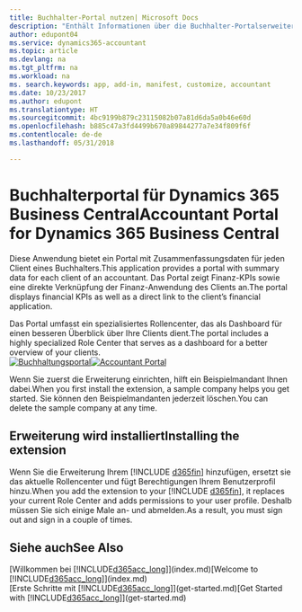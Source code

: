 ```yaml
---
title: Buchhalter-Portal nutzen| Microsoft Docs
description: "Enthält Informationen über die Buchhalter-Portalserweiterung."
author: edupont04
ms.service: dynamics365-accountant
ms.topic: article
ms.devlang: na
ms.tgt_pltfrm: na
ms.workload: na
ms. search.keywords: app, add-in, manifest, customize, accountant
ms.date: 10/23/2017
ms.author: edupont
ms.translationtype: HT
ms.sourcegitcommit: 4bc9199b879c23115082b07a81d6da5a0b46e60d
ms.openlocfilehash: b885c47a3fd4499b670a89844277a7e34f809f6f
ms.contentlocale: de-de
ms.lasthandoff: 05/31/2018

---
```

# <a name="accountant-portal-for-dynamics-365-business-central"></a><span data-ttu-id="5b0d0-103">Buchhalterportal für Dynamics 365 Business Central</span><span class="sxs-lookup"><span data-stu-id="5b0d0-103">Accountant Portal for Dynamics 365 Business Central</span></span>
<span data-ttu-id="5b0d0-104">Diese Anwendung bietet ein Portal mit Zusammenfassungsdaten für jeden Client eines Buchhalters.</span><span class="sxs-lookup"><span data-stu-id="5b0d0-104">This application provides a portal with summary data for each client of an accountant.</span></span> <span data-ttu-id="5b0d0-105">Das Portal zeigt Finanz-KPIs sowie eine direkte Verknüpfung der Finanz-Anwendung des Clients an.</span><span class="sxs-lookup"><span data-stu-id="5b0d0-105">The portal displays financial KPIs as well as a direct link to the client’s financial application.</span></span>  

<span data-ttu-id="5b0d0-106">Das Portal umfasst ein spezialisiertes Rollencenter, das als Dashboard für einen besseren Überblick über Ihre Clients dient.</span><span class="sxs-lookup"><span data-stu-id="5b0d0-106">The portal includes a highly specialized Role Center that serves as a dashboard for a better overview of your clients.</span></span>  
<span data-ttu-id="5b0d0-107">[![Buchhaltungsportal](./media/accountant-get-started/accountant-dashboard.png)](https://go.microsoft.com/fwlink/?linkid=851257)</span><span class="sxs-lookup"><span data-stu-id="5b0d0-107">[![Accountant Portal](./media/accountant-get-started/accountant-dashboard.png)](https://go.microsoft.com/fwlink/?linkid=851257)</span></span>

<span data-ttu-id="5b0d0-108">Wenn Sie zuerst die Erweiterung einrichten, hilft ein Beispielmandant Ihnen dabei.</span><span class="sxs-lookup"><span data-stu-id="5b0d0-108">When you first install the extension, a sample company helps you get started.</span></span> <span data-ttu-id="5b0d0-109">Sie können den Beispielmandanten jederzeit löschen.</span><span class="sxs-lookup"><span data-stu-id="5b0d0-109">You can delete the sample company at any time.</span></span>  

## <a name="installing-the-extension"></a><span data-ttu-id="5b0d0-110">Erweiterung wird installiert</span><span class="sxs-lookup"><span data-stu-id="5b0d0-110">Installing the extension</span></span>
<span data-ttu-id="5b0d0-111">Wenn Sie die Erweiterung Ihrem [!INCLUDE [d365fin](includes/d365fin_md.md)] hinzufügen, ersetzt sie das aktuelle Rollencenter und fügt Berechtigungen Ihrem Benutzerprofil hinzu.</span><span class="sxs-lookup"><span data-stu-id="5b0d0-111">When you add the extension to your [!INCLUDE [d365fin](includes/d365fin_md.md)], it replaces your current Role Center and adds permissions to your user profile.</span></span> <span data-ttu-id="5b0d0-112">Deshalb müssen Sie sich einige Male an- und abmelden.</span><span class="sxs-lookup"><span data-stu-id="5b0d0-112">As a result, you must sign out and sign in a couple of times.</span></span>  

## <a name="see-also"></a><span data-ttu-id="5b0d0-113">Siehe auch</span><span class="sxs-lookup"><span data-stu-id="5b0d0-113">See Also</span></span>
<span data-ttu-id="5b0d0-114">[Willkommen bei [!INCLUDE[d365acc_long](includes/d365acc_long_md.md)]](index.md)</span><span class="sxs-lookup"><span data-stu-id="5b0d0-114">[Welcome to [!INCLUDE[d365acc_long](includes/d365acc_long_md.md)]](index.md)</span></span>  
<span data-ttu-id="5b0d0-115">[Erste Schritte mit [!INCLUDE[d365acc_long](includes/d365acc_long_md.md)]](get-started.md)</span><span class="sxs-lookup"><span data-stu-id="5b0d0-115">[Get Started with [!INCLUDE[d365acc_long](includes/d365acc_long_md.md)]](get-started.md)</span></span>  

